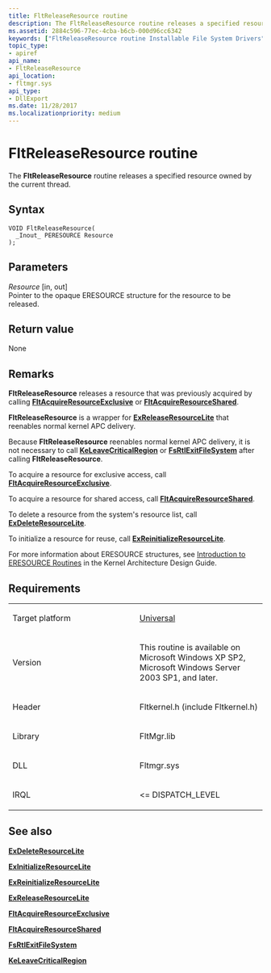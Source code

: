 ```yaml
---
title: FltReleaseResource routine
description: The FltReleaseResource routine releases a specified resource owned by the current thread.
ms.assetid: 2884c596-77ec-4cba-b6cb-000d96cc6342
keywords: ["FltReleaseResource routine Installable File System Drivers"]
topic_type:
- apiref
api_name:
- FltReleaseResource
api_location:
- fltmgr.sys
api_type:
- DllExport
ms.date: 11/28/2017
ms.localizationpriority: medium
---
```


# FltReleaseResource routine


The **FltReleaseResource** routine releases a specified resource owned by the current thread.

Syntax
------

```ManagedCPlusPlus
VOID FltReleaseResource(
  _Inout_ PERESOURCE Resource
);
```

Parameters
----------

*Resource* \[in, out\]  
Pointer to the opaque ERESOURCE structure for the resource to be released.

Return value
------------

None

Remarks
-------

**FltReleaseResource** releases a resource that was previously acquired by calling [**FltAcquireResourceExclusive**](fltacquireresourceexclusive.md) or [**FltAcquireResourceShared**](fltacquireresourceshared.md).

**FltReleaseResource** is a wrapper for [**ExReleaseResourceLite**](/windows-hardware/drivers/ddi/wdm/nf-wdm-exreleaseresourcelite) that reenables normal kernel APC delivery.

Because **FltReleaseResource** reenables normal kernel APC delivery, it is not necessary to call [**KeLeaveCriticalRegion**](/windows-hardware/drivers/ddi/ntddk/nf-ntddk-keleavecriticalregion) or [**FsRtlExitFileSystem**](fsrtlexitfilesystem.md) after calling **FltReleaseResource**.

To acquire a resource for exclusive access, call [**FltAcquireResourceExclusive**](fltacquireresourceexclusive.md).

To acquire a resource for shared access, call [**FltAcquireResourceShared**](fltacquireresourceshared.md).

To delete a resource from the system's resource list, call [**ExDeleteResourceLite**](/windows-hardware/drivers/ddi/wdm/nf-wdm-exdeleteresourcelite).

To initialize a resource for reuse, call [**ExReinitializeResourceLite**](/windows-hardware/drivers/ddi/wdm/nf-wdm-exreinitializeresourcelite).

For more information about ERESOURCE structures, see [Introduction to ERESOURCE Routines](../kernel/introduction-to-eresource-routines.md) in the Kernel Architecture Design Guide.

Requirements
------------

<table>
<colgroup>
<col width="50%" />
<col width="50%" />
</colgroup>
<tbody>
<tr class="odd">
<td align="left"><p>Target platform</p></td>
<td align="left"><a href="https://go.microsoft.com/fwlink/p/?linkid=531356" data-raw-source="[Universal](https://go.microsoft.com/fwlink/p/?linkid=531356)">Universal</a></td>
</tr>
<tr class="even">
<td align="left"><p>Version</p></td>
<td align="left"><p>This routine is available on Microsoft Windows XP SP2, Microsoft Windows Server 2003 SP1, and later.</p></td>
</tr>
<tr class="odd">
<td align="left"><p>Header</p></td>
<td align="left">Fltkernel.h (include Fltkernel.h)</td>
</tr>
<tr class="even">
<td align="left"><p>Library</p></td>
<td align="left">FltMgr.lib</td>
</tr>
<tr class="odd">
<td align="left"><p>DLL</p></td>
<td align="left">Fltmgr.sys</td>
</tr>
<tr class="even">
<td align="left"><p>IRQL</p></td>
<td align="left"><p>&lt;= DISPATCH_LEVEL</p></td>
</tr>
</tbody>
</table>

## See also


[**ExDeleteResourceLite**](/windows-hardware/drivers/ddi/wdm/nf-wdm-exdeleteresourcelite)

[**ExInitializeResourceLite**](/windows-hardware/drivers/ddi/wdm/nf-wdm-exinitializeresourcelite)

[**ExReinitializeResourceLite**](/windows-hardware/drivers/ddi/wdm/nf-wdm-exreinitializeresourcelite)

[**ExReleaseResourceLite**](/windows-hardware/drivers/ddi/wdm/nf-wdm-exreleaseresourcelite)

[**FltAcquireResourceExclusive**](fltacquireresourceexclusive.md)

[**FltAcquireResourceShared**](fltacquireresourceshared.md)

[**FsRtlExitFileSystem**](fsrtlexitfilesystem.md)

[**KeLeaveCriticalRegion**](/windows-hardware/drivers/ddi/ntddk/nf-ntddk-keleavecriticalregion)

 

